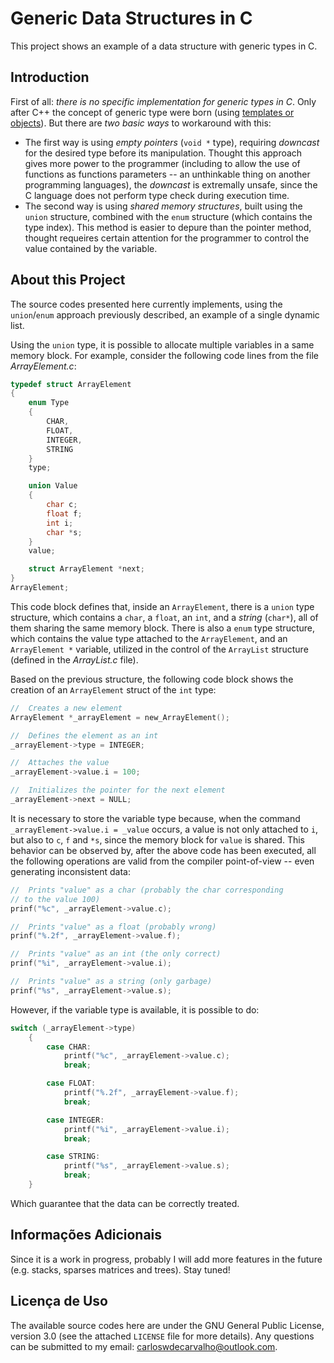 # Generic Data Structures in C

This project shows an example of a data structure with generic types in C.

## Introduction

First of all: *there is no specific implementation for generic types in C*. Only after C++ the concept of generic type were born (using [templates or objects](https://web.eecs.utk.edu/~bvz/cs365/notes/generic-types.html)). But there are *two basic ways* to workaround with this: 

 - The first way is using *empty pointers* (`void *` type), requiring _downcast_ for the desired type before its manipulation. Thought this approach gives more power to the programmer (including to allow the use of functions as functions parameters -- an unthinkable thing on another programming languages), the _downcast_ is extremally unsafe, since the C language does not perform type check during execution time.
 - The second way is using *shared memory structures*, built using the `union` structure, combined with the `enum` structure (which contains the type index). This method is easier to depure than the pointer method, thought requeires certain attention for the programmer to control the value contained by the variable. 

## About this Project

The source codes presented here currently implements, using the `union`/`enum` approach previously described, an example of a single dynamic list.

Using the `union` type, it is possible to allocate multiple variables in a same memory block. For example, consider the following code lines from the file _ArrayElement.c_:

```C
typedef struct ArrayElement
{
    enum Type
    {
        CHAR,
        FLOAT,
        INTEGER,
        STRING
    }
    type;

    union Value
    {
        char c;
        float f;
        int i;
        char *s;
    }
    value;

    struct ArrayElement *next;
}
ArrayElement;
```

This code block defines that, inside an `ArrayElement`, there is a `union` type structure, which contains a `char`, a `float`, an `int`, and a _string_ (`char*`), all of them sharing the same memory block. There is also a `enum` type structure, which contains the value type attached to the `ArrayElement`, and an `ArrayElement *` variable, utilized in the control of the `ArrayList` structure (defined in the _ArrayList.c_ file).

Based on the previous structure, the following code block shows the creation of an `ArrayElement` struct of the `int` type:

```C
//  Creates a new element
ArrayElement *_arrayElement = new_ArrayElement();       

//  Defines the element as an int
_arrayElement->type = INTEGER;

//  Attaches the value
_arrayElement->value.i = 100;                        

//  Initializes the pointer for the next element
_arrayElement->next = NULL;
```

It is necessary to store the variable type because, when the command `_arrayElement->value.i = _value` occurs, a value is not only attached to `i`, but also to `c`, `f`  and `*s`, since the memory block for `value` is shared. This behavior can be observed by, after the above code has been executed, all the following operations are valid from the compiler point-of-view -- even generating inconsistent data:

```C
//  Prints "value" as a char (probably the char corresponding
// to the value 100)
prinf("%c", _arrayElement->value.c);

//  Prints "value" as a float (probably wrong)
prinf("%.2f", _arrayElement->value.f);

//  Prints "value" as an int (the only correct)
prinf("%i", _arrayElement->value.i);

//  Prints "value" as a string (only garbage)
prinf("%s", _arrayElement->value.s);
```

However, if the variable type is available, it is possible to do:

```C
switch (_arrayElement->type)
    {
        case CHAR:
            printf("%c", _arrayElement->value.c);
            break;

        case FLOAT:
            printf("%.2f", _arrayElement->value.f);
            break;

        case INTEGER:
            printf("%i", _arrayElement->value.i);
            break;

        case STRING:
            printf("%s", _arrayElement->value.s);
            break;
    }
```

Which guarantee that the data can be correctly treated.

## Informações Adicionais

Since it is a work in progress, probably I will add more features in the future (e.g. stacks, sparses matrices and trees). Stay tuned!

## Licença de Uso

The available source codes here are under the GNU General Public License, version 3.0 (see the attached `LICENSE` file for more details). Any questions can be submitted to my email: carloswdecarvalho@outlook.com.